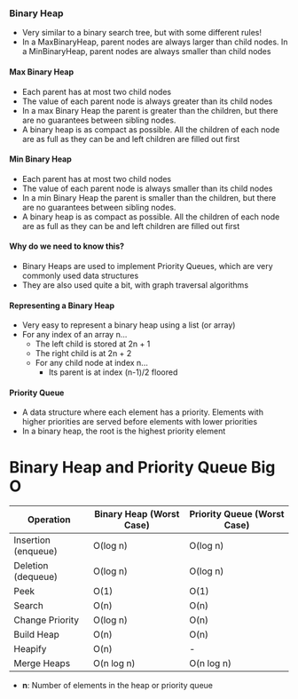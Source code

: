 ### Binary Heap

- Very similar to a binary search tree, but with some different rules!
- In a MaxBinaryHeap, parent nodes are always larger than child nodes. In a MinBinaryHeap, parent nodes are always smaller than child nodes

#### Max Binary Heap

- Each parent has at most two child nodes
- The value of each parent node is always greater than its child nodes
- In a max Binary Heap the parent is greater than the children, but there are no guarantees between sibling nodes.
- A binary heap is as compact as possible. All the children of each node are as full as they can be and left children are filled out first

#### Min Binary Heap

- Each parent has at most two child nodes
- The value of each parent node is always smaller than its child nodes
- In a min Binary Heap the parent is smaller than the children, but there are no guarantees between sibling nodes.
- A binary heap is as compact as possible. All the children of each node are as full as they can be and left children are filled out first

#### Why do we need to know this?

- Binary Heaps are used to implement Priority Queues, which are very commonly used data structures
- They are also used quite a bit, with graph traversal algorithms

#### Representing a Binary Heap

- Very easy to represent a binary heap using a list (or array)
- For any index of an array n...
  - The left child is stored at 2n + 1
  - The right child is at 2n + 2
  - For any child node at index n...
    - Its parent is at index (n-1)/2 floored

#### Priority Queue

- A data structure where each element has a priority. Elements with higher priorities are served before elements with lower priorities
- In a binary heap, the root is the highest priority element

# Binary Heap and Priority Queue Big O

| Operation           | Binary Heap (Worst Case) | Priority Queue (Worst Case) |
| ------------------- | ------------------------ | --------------------------- |
| Insertion (enqueue) | O(log n)                 | O(log n)                    |
| Deletion (dequeue)  | O(log n)                 | O(log n)                    |
| Peek                | O(1)                     | O(1)                        |
| Search              | O(n)                     | O(n)                        |
| Change Priority     | O(log n)                 | O(n)                        |
| Build Heap          | O(n)                     | O(n)                        |
| Heapify             | O(n)                     | -                           |
| Merge Heaps         | O(n log n)               | O(n log n)                  |

- **n**: Number of elements in the heap or priority queue
